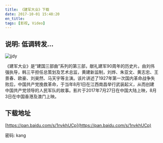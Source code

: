 ```yaml
---
title: 《建军大业》下载
date: 2017-10-01 15:48:20
en_title:
tags: [影视, Video]
---
```


## 说明: 低调转发...

![jjdy](https://img.yingjoy.cn/image/2017/10/jjdy.png)

《建军大业》是“建国三部曲”系列的第三部，献礼建军90周年的历史片。由刘伟强执导，韩三平担任总策划及艺术总监，黄建新监制，刘烨、朱亚文、黄志忠、王景春、欧豪、刘昊然、马天宇等主演。该片讲述了1927年第一次国内革命战争失败后，中国共产党挽救革命，于当年8月1日在江西南昌举行武装起义，从而创建中国共产党领导的人民军队的故事。影片于2017年7月27日在中国大陆上映，8月3日在中国香港及澳门上映。

## 下载地址

[https://pan.baidu.com/s/1nvkhUCp](https://pan.baidu.com/s/1nvkhUCp)

密码: kang